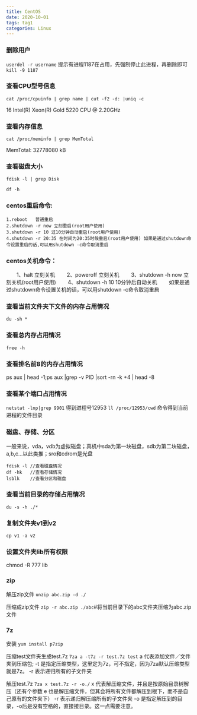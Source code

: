 ```yaml
---
title: CentOS
date: 2020-10-01
tags: tag1
categories: Linux
---
```

### 删除用户
`userdel -r username`
提示有进程1187在占用，先强制停止此进程，再删除即可
`kill -9 1187`


### 查看CPU型号信息
`cat /proc/cpuinfo | grep name | cut -f2 -d: |uniq -c`

16  Intel(R) Xeon(R) Gold 5220 CPU @ 2.20GHz

### 查看内存信息
`cat /proc/meminfo | grep MemTotal`

MemTotal:       32778080 kB

### 查看磁盘大小
`fdisk -l | grep Disk`

`df -h`

### centos重启命令: 
	1.reboot   普通重启 
	2.shutdown -r now 立刻重启(root用户使用) 
	3.shutdown -r 10 过10分钟自动重启(root用户使用) 
	4.shutdown -r 20:35 在时间为20:35时候重启(root用户使用) 如果是通过shutdown命令设置重启的话,可以用shutdown -c命令取消重启 

### centos关机命令：
　　1、halt 立刻关机
　　2、poweroff 立刻关机
　　3、shutdown -h now 立刻关机(root用户使用)
　　4、shutdown -h 10 10分钟后自动关机
　　如果是通过shutdown命令设置关机的话，可以用shutdown -c命令取消重启


### 查看当前文件夹下文件的内存占用情况
`du -sh *`

### 查看总内存占用情况
`free -h`

### 查看排名前8的内存占用情况
ps aux | head -1;ps aux |grep -v PID |sort -rn -k +4 | head -8

### 查看某个端口占用情况
`netstat -lnp|grep 9901`
得到进程号12953
`ll /proc/12953/cwd` 命令得到当前进程的文件目录


### 磁盘、存储、分区
一般来说，vda，vdb为虚拟磁盘；真机中sda为第一块磁盘，sdb为第二块磁盘，a,b,c...以此类推；sro和cdrom是光盘
```
fdisk -l //查看磁盘情况
df -hk   //查看存储情况
lsblk    //查看分区和磁盘
```

### 查看当前目录的存储占用情况
`du -s -h ./*`

### 复制文件夹v1到v2
`cp v1 -a v2`

### 设置文件夹lib所有权限
chmod -R 777 lib

### zip 

解压zip文件
`unzip abc.zip -d ./`

压缩成zip文件
`zip -r abc.zip ./abc`#将当前目录下的abc文件夹压缩为abc.zip文件

### 7z
安装
`yum install p7zip`

压缩test文件夹生成test.7z
`7za a -t7z -r test.7z test`
a  代表添加文件／文件夹到压缩包;
-t  是指定压缩类型，这里定为7z，可不指定，因为7za默认压缩类型就是7z。
-r 表示递归所有的子文件夹

解压test.7z
`7za x test.7z -r -o./`
x  代表解压缩文件，并且是按原始目录树解压（还有个参数 e 也是解压缩文件，但其会将所有文件都解压到根下，而不是自己原有的文件夹下）
-r 表示递归解压缩所有的子文件夹
-o 是指定解压到的目录，-o后是没有空格的，直接接目录。这一点需要注意。



